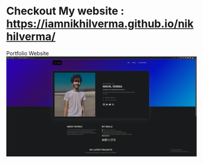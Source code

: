 # Checkout My website : https://iamnikhilverma.github.io/nikhilverma/
Portfolio Website
![Design preview for the Testimonials grid section coding challenge](./nkhil.jpg)
